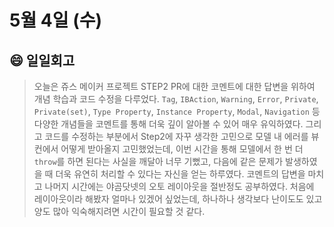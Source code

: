 # 5월 4일 (수)

## 😄 일일회고

> 오늘은 쥬스 메이커 프로젝트 STEP2 PR에 대한 코멘트에 대한 답변을 위하여 개념 학습과 코드 수정을 다루었다. `Tag`, `IBAction`, `Warning`, `Error`, `Private`, `Private(set)`, `Type Property`, `Instance Property`, `Modal`, `Navigation` 등 다양한 개념들을 코멘트를 통해 더욱 깊이 알아볼 수 있어 매우 유익하였다. 그리고 코드를 수정하는 부분에서 Step2에 자꾸 생각한 고민으로 모델 내 에러를 뷰컨에서 어떻게 받아올지 고민했었는데, 이번 시간을 통해 모델에서 한 번 더 `throw`를 하면 된다는 사실을 깨달아 너무 기뻤고, 다음에 같은 문제가 발생하였을 때 더욱 유연히 처리할 수 있다는 자신을 얻는 하루였다. 코멘트의 답변을 마치고 나머지 시간에는 야곰닷넷의 오토 레이아웃을 절반정도 공부하였다. 처음에 레이아웃이라 해봤자 얼마나 있겠어 싶었는데, 하나하나 생각보다 난이도도 있고 양도 많아 익숙해지려면 시간이 필요할 것 같다.
>